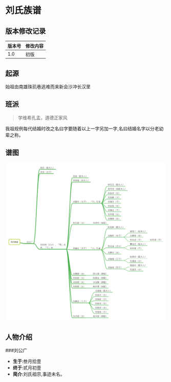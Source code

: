 ﻿# 刘氏族谱


## **版本修改记录**
|版本号|修改内容|
|------|--------|
|1.0|初版|


## **起源**
始祖由南雄珠玑巷逃难而来新会沙冲长汉里

## **班派**

> 学维希孔孟，道德正家风

我祖规例每代结婚时改之名曰字要随着以上一字另加一字,名曰结婚名字以分老幼辈之称。

## **谱图**
![png][1]


## **人物介绍**

###刘公广
* **生于**:叁月拾壹
* **终于**:贰月初壹
* **简介**:刘氏祖宗,事迹未名。

[1]:https://raw.githubusercontent.com/RexGene/family/master/tree/tree.png
